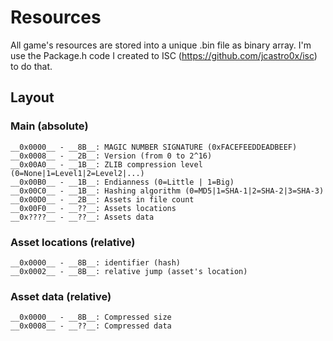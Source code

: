 # Resources

All game's resources are stored into a unique .bin file as binary array. I'm use the Package.h code I created to ISC
(https://github.com/jcastro0x/isc) to do that.

## Layout

### Main (absolute)
```text
__0x0000__ - __8B__: MAGIC NUMBER SIGNATURE (0xFACEFEEDDEADBEEF)
__0x0008__ - __2B__: Version (from 0 to 2^16)
__0x00A0__ - __1B__: ZLIB compression level (0=None|1=Level1|2=Level2|...)
__0x00B0__ - __1B__: Endianness (0=Little | 1=Big)
__0x00C0__ - __1B__: Hashing algorithm (0=MD5|1=SHA-1|2=SHA-2|3=SHA-3)
__0x00D0__ - __2B__: Assets in file count
__0x00F0__ - __??__: Assets locations
__0x????__ - __??__: Assets data
```

### Asset locations (relative)
```text
__0x0000__ - __8B__: identifier (hash)
__0x0002__ - __8B__: relative jump (asset's location)
```

### Asset data (relative)
```text
__0x0000__ - __8B__: Compressed size
__0x0008__ - __??__: Compressed data
```
